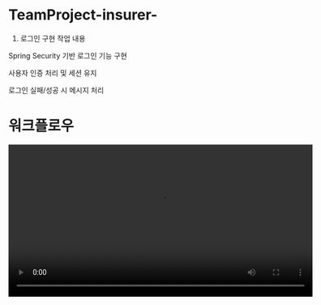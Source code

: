 # TeamProject-insurer-

1. 로그인 구현
  작업 내용

  Spring Security 기반 로그인 기능 구현

  사용자 인증 처리 및 세션 유지

  로그인 실패/성공 시 메시지 처리
# 워크플로우
<video src="https://github.com/user-attachments/assets/cc3413c9-0d33-4c60-aef4-205fd85fd77f" control width="600" />
